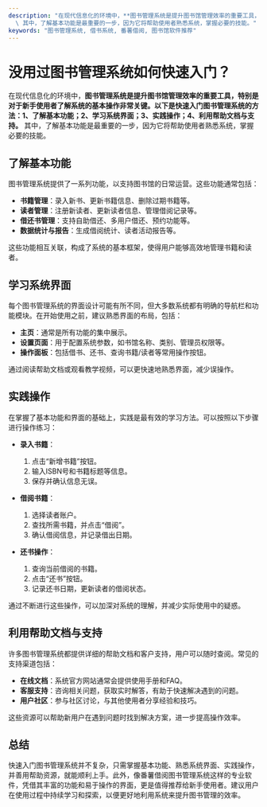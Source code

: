 ```yaml
---
description: "在现代信息化的环境中，**图书管理系统是提升图书馆管理效率的重要工具，特别是对于新手使用者了解系统的基本操作非常关键。以下是快速入门图书管理系统的方法：1、了解基本功能；2、学习系统界面；3、实践操作；4、利用帮助文档与支持。**\
  \ 其中，了解基本功能是最重要的一步，因为它将帮助使用者熟悉系统，掌握必要的技能。"
keywords: "图书管理系统, 借书系统, 番薯借阅, 图书馆软件推荐"
---
```

# 没用过图书管理系统如何快速入门？

在现代信息化的环境中，**图书管理系统是提升图书馆管理效率的重要工具，特别是对于新手使用者了解系统的基本操作非常关键。以下是快速入门图书管理系统的方法：1、了解基本功能；2、学习系统界面；3、实践操作；4、利用帮助文档与支持。** 其中，了解基本功能是最重要的一步，因为它将帮助使用者熟悉系统，掌握必要的技能。

## 了解基本功能

图书管理系统提供了一系列功能，以支持图书馆的日常运营。这些功能通常包括：

- **书籍管理**：录入新书、更新书籍信息、删除过期书籍等。
- **读者管理**：注册新读者、更新读者信息、管理借阅记录等。
- **借还书管理**：支持自助借还、多用户借还、预约功能等。
- **数据统计与报告**：生成借阅统计、读者活动报告等。

这些功能相互关联，构成了系统的基本框架，使得用户能够高效地管理书籍和读者。

## 学习系统界面

每个图书管理系统的界面设计可能有所不同，但大多数系统都有明确的导航栏和功能模块。在开始使用之前，建议熟悉界面的布局，包括：

- **主页**：通常是所有功能的集中展示。
- **设置页面**：用于配置系统参数，如书馆名称、类别、管理员权限等。
- **操作面板**：包括借书、还书、查询书籍/读者等常用操作按钮。

通过阅读帮助文档或观看教学视频，可以更快速地熟悉界面，减少误操作。

## 实践操作

在掌握了基本功能和界面的基础上，实践是最有效的学习方法。可以按照以下步骤进行操作练习：

- **录入书籍**：
  1. 点击“新增书籍”按钮。
  2. 输入ISBN号和书籍标题等信息。
  3. 保存并确认信息无误。

- **借阅书籍**：
  1. 选择读者账户。
  2. 查找所需书籍，并点击“借阅”。
  3. 确认借阅信息，并记录借出日期。

- **还书操作**：
  1. 查询当前借阅的书籍。
  2. 点击“还书”按钮。
  3. 记录还书日期，更新读者的借阅状态。

通过不断进行这些操作，可以加深对系统的理解，并减少实际使用中的疑惑。

## 利用帮助文档与支持

许多图书管理系统都提供详细的帮助文档和客户支持，用户可以随时查阅。常见的支持渠道包括：

- **在线文档**：系统官方网站通常会提供使用手册和FAQ。
- **客服支持**：咨询相关问题，获取实时解答，有助于快速解决遇到的问题。
- **用户社区**：参与社区讨论，与其他使用者分享经验和技巧。

这些资源可以帮助新用户在遇到问题时找到解决方案，进一步提高操作效率。

## 总结

快速入门图书管理系统并不复杂，只需掌握基本功能、熟悉系统界面、实践操作，并善用帮助资源，就能顺利上手。此外，像番薯借阅图书管理系统这样的专业软件，凭借其丰富的功能和易于操作的界面，更是值得推荐给新手使用者。建议用户在使用过程中持续学习和探索，以便更好地利用系统来提升图书管理的效率。

